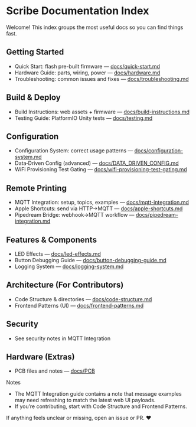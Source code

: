 # Scribe Documentation Index

Welcome! This index groups the most useful docs so you can find things fast.

## Getting Started
- Quick Start: flash pre-built firmware — [docs/quick-start.md](quick-start.md)
- Hardware Guide: parts, wiring, power — [docs/hardware.md](hardware.md)
- Troubleshooting: common issues and fixes — [docs/troubleshooting.md](troubleshooting.md)

## Build & Deploy
- Build Instructions: web assets + firmware — [docs/build-instructions.md](build-instructions.md)
- Testing Guide: PlatformIO Unity tests — [docs/testing.md](testing.md)

## Configuration
- Configuration System: correct usage patterns — [docs/configuration-system.md](configuration-system.md)
- Data‑Driven Config (advanced) — [docs/DATA_DRIVEN_CONFIG.md](DATA_DRIVEN_CONFIG.md)
- WiFi Provisioning Test Gating — [docs/wifi-provisioning-test-gating.md](wifi-provisioning-test-gating.md)

## Remote Printing
- MQTT Integration: setup, topics, examples — [docs/mqtt-integration.md](mqtt-integration.md)
- Apple Shortcuts: send via HTTP→MQTT — [docs/apple-shortcuts.md](apple-shortcuts.md)
- Pipedream Bridge: webhook→MQTT workflow — [docs/pipedream-integration.md](pipedream-integration.md)

## Features & Components
- LED Effects — [docs/led-effects.md](led-effects.md)
- Button Debugging Guide — [docs/button-debugging-guide.md](button-debugging-guide.md)
- Logging System — [docs/logging-system.md](logging-system.md)

## Architecture (For Contributors)
- Code Structure & directories — [docs/code-structure.md](code-structure.md)
- Frontend Patterns (UI) — [docs/frontend-patterns.md](frontend-patterns.md)

## Security
- See security notes in MQTT Integration

## Hardware (Extras)
- PCB files and notes — [docs/PCB](PCB)

Notes
- The MQTT Integration guide contains a note that message examples may need refreshing to match the latest web UI payloads.
- If you’re contributing, start with Code Structure and Frontend Patterns.

If anything feels unclear or missing, open an issue or PR. ❤️
